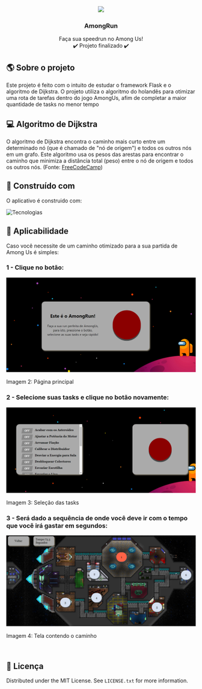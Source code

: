 <div align="center">
  <img src="https://play-lh.googleusercontent.com/8ddL1kuoNUB5vUvgDVjYY3_6HwQcrg1K2fd_R8soD-e2QYj8fT9cfhfh3G0hnSruLKec" style="width:15vw"></img>
  <h3 align="center">AmongRun</h3>

  <p align="center">
    Faça sua speedrun no Among Us! </br>
    ✔️ Projeto finalizado ✔️
  </p>
</div>


<!-- ABOUT THE PROJECT -->
## :earth_americas: Sobre o projeto

Este projeto é feito com o intuito de estudar o framework Flask e o algoritmo de Dijkstra. O projeto utiliza o algoritmo do holandês para otimizar uma rota de tarefas dentro do jogo AmongUs, afim de completar a maior quantidade de tasks no menor tempo

## 💻 Algoritmo de Dijkstra

O algoritmo de Dijkstra encontra o caminho mais curto entre um determinado nó (que é chamado de "nó de origem") e todos os outros nós em um grafo. Este algoritmo usa os pesos das arestas para encontrar o caminho que minimiza a distância total (peso) entre o nó de origem e todos os outros nós. (Fonte: [FreeCodeCamp](https://www.freecodecamp.org/portuguese/news/algoritmo-de-caminho-de-custo-minimo-de-dijkstra-uma-introducao-detalhada-e-visual/))

## :hammer: Construído com

O aplicativo é construido com:</br>

![Tecnologias](https://skillicons.dev/icons?i=python,html,css,flask)

## 💢 Aplicabilidade
Caso você necessite de um caminho otimizado para a sua partida de Among Us é simples:
</br>
### 1 - Clique no botão:
![Inicio](/website/static/img/Mainpage.PNG)
<p>Imagem 2: Página principal</p>

### 2 - Selecione suas tasks e clique no botão novamente:

![Seleção](/website/static/img/Escolha.PNG)

<p>Imagem 3: Seleção das tasks</p>

### 3 - Será dado a sequência de onde você deve ir com o tempo que você irá gastar em segundos:</br>

![Caminho](/website/static/img/Tela.PNG)

<p>Imagem 4: Tela contendo o caminho</p>

</br>

## :dash: Licença

Distributed under the MIT License. See `LICENSE.txt` for more information.
